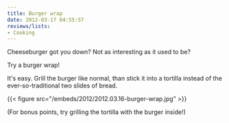 ```yaml
---
title: Burger wrap
date: 2012-03-17 04:55:57
reviews/lists:
- Cooking
---
```

Cheeseburger got you down? Not as interesting as it used to be?

Try a burger wrap!

<!--more-->

It's easy. Grill the burger like normal, than stick it into a tortilla instead of the ever-so-traditional two slides of bread.

{{< figure src="/embeds/2012/2012.03.16-burger-wrap.jpg" >}}

(For bonus points, try grilling the tortilla with the burger inside!)